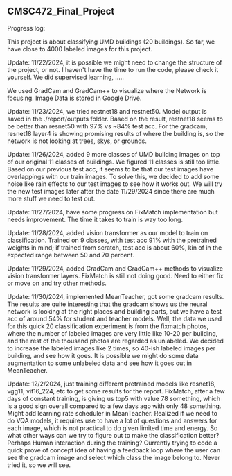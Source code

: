 ## CMSC472_Final_Project

Progress log:

This project is about classifying UMD buildings (20 buildings). So far, we have close to 4000 labeled images for this project.

Update: 11/22/2024, it is possible we might need to change the structure of the project, or not.
I haven't have the time to run the code, please check it yourself. We did supervised learning, .....


We used GradCam and GradCam++ to visualize where the Network is focusing. Image Data is stored in Google Drive. 

Update: 11/23/2024, we tried restnet18 and restnet50. Model output is saved in the ./report/outputs folder. Based on the result, restnet18 seems to be better than resnet50 with 97% vs ~84% test acc. For the gradcam, resnet18 layer4 is showing promising results of where the building is, so the network is not looking at trees, skys, or grounds.


Update: 11/26/2024, added 9 more classes of UMD building images on top of our original 11 classes of buildings. We figured 11 classes is still too little. Based on our previous test acc, it seems to be that our test images have overlappings with our train images. To solve this, we decided to add some noise like rain effects to our test images to see how it works out. We will try the new test images later after the date 11/29/2024 since there are much more stuff we need to test out.


Update: 11/27/2024, have some progress on FixMatch implementation but needs improvement. The time it takes to train is way too long.


Update: 11/28/2024, added vision transformer as our model to train on classification. Trained on 9 classes, with test acc 91% with the pretrained weights in mind; if trained from scratch, test acc is about 60%, kin  of in the expected range between 50 and 70 percent.


Update: 11/29/2024, added GradCam and GradCam++ methods to visualize vision transformer layers. FixMatch is still not doing good. Need to either fix or move on and try other methods.


Update: 11/30/2024, implemented MeanTeacher, got some gradcam results. The results are quite interesting that the gradcam shows us the neural network is looking at the right places and building parts, but we have a test acc of around 54% for student and teacher models. Well, the data we used for this quick 20 classification experiment is from the fixmatch photos, where the number of labeled images are very little like 10-20 per building, and the rest of the thousand photos are regarded as unlabeled. We decided to increase the labeled images like 2 times, so 40-ish labeled images per building, and see how it goes. It is possible we might do some data augmentation to some unlabeled data and see how it goes out in MeanTeacher.


Update: 12/2/2024, just training different pretrained models like resnet18, vgg11, vit16_224, etc to get some results for the report. FixMatch, after a few days of constant training, is giving us top5 with value 78 something, which is a good sign overall compared to a few days ago with only 48 something. Might add learning rate scheduler in MeanTeacher. Realized if we need to do VQA models, it requires use to have a lot of questions and answers for each image, which is not practical to do given limited time and energy. So what other ways can we try to figure out to make the classification better? Perhaps Human interaction during the training? Currently trying to code a quick prove of concept idea of having a feedback loop where the user can see the gradcam image and select which class the image belong to. Never tried it, so we will see. 
